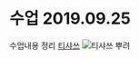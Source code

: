 # 수업 2019.09.25
수업내용 정리 
[티샤쓰](https://github.com/Meojong/php_201840136/blob/master/201840136_최현종_PHP_6주차.pptx)
<img src="./image/lee.jpg" alt="티샤쓰 뿌려">